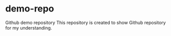 # demo-repo
Github demo repository
This repository is created to show Github repository for my understanding.
